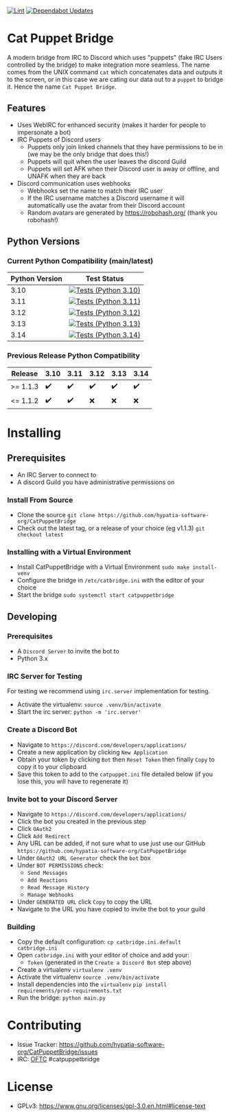 [![Lint](https://github.com/hypatia-software-org/CatPuppetBridge/actions/workflows/lint.yml/badge.svg)](https://github.com/hypatia-software-org/CatPuppetBridge/actions/workflows/lint.yml) [![Dependabot Updates](https://github.com/hypatia-software-org/CatPuppetBridge/actions/workflows/dependabot/dependabot-updates/badge.svg)](https://github.com/hypatia-software-org/CatPuppetBridge/actions/workflows/dependabot/dependabot-updates)

# Cat Puppet Bridge

A modern bridge from IRC to Discord which uses "puppets" (fake IRC Users controlled by the bridge) to make integration more seamless. The name comes from the UNIX command `cat` which concatenates data and outputs it to the screen, or in this case we are cating our data out to a `puppet` to bridge it. Hence the name `Cat Puppet Bridge`.

## Features

* Uses WebIRC for enhanced security (makes it harder for people to impersonate a bot)
* IRC Puppets of Discord users
  * Puppets only join linked channels that they have permissions to be in (we may be the only bridge that does this!)
  * Puppets will quit when the user leaves the discord Guild
  * Puppets will set AFK when their Discord user is away or offline, and UNAFK when they are back
* Discord communication uses webhooks
  * Webhooks set the name to match their IRC user
  * If the IRC username matches a Discord username it will automatically use the avatar from their Discord account
  * Random avatars are generated by https://robohash.org/ (thank you robohash!)
  
## Python Versions

### Current Python Compatibility (main/latest)

|Python Version| Test Status|
|--------------|------------|
| 3.10 | [![Tests (Python 3.10)](https://github.com/hypatia-software-org/CatPuppetBridge/actions/workflows/tests_python3-10.yaml/badge.svg)](https://github.com/hypatia-software-org/CatPuppetBridge/actions/workflows/tests_python3-10.yaml)|
| 3.11 | [![Tests (Python 3.11)](https://github.com/hypatia-software-org/CatPuppetBridge/actions/workflows/tests_python3-11.yaml/badge.svg)](https://github.com/hypatia-software-org/CatPuppetBridge/actions/workflows/tests_python3-11.yaml)|
| 3.12 | [![Tests (Python 3.12)](https://github.com/hypatia-software-org/CatPuppetBridge/actions/workflows/tests_python3-12.yaml/badge.svg)](https://github.com/hypatia-software-org/CatPuppetBridge/actions/workflows/tests_python3-12.yaml)|
| 3.13 | [![Tests (Python 3.13)](https://github.com/hypatia-software-org/CatPuppetBridge/actions/workflows/tests_python3-13.yaml/badge.svg)](https://github.com/hypatia-software-org/CatPuppetBridge/actions/workflows/tests_python3-13.yaml)|
| 3.14 | [![Tests (Python 3.14)](https://github.com/hypatia-software-org/CatPuppetBridge/actions/workflows/tests_python3-14.yaml/badge.svg)](https://github.com/hypatia-software-org/CatPuppetBridge/actions/workflows/tests_python3-14.yaml)|

### Previous Release Python Compatibility 

|Release    | 3.10              | 3.11               | 3.12               | 3.13               | 3.14              |
|-----------|-------------------|--------------------|--------------------|--------------------|-------------------|
| >= 1.1.3  |:heavy_check_mark: | :heavy_check_mark: | :heavy_check_mark: | :heavy_check_mark: |:heavy_check_mark: |
| <= 1.1.2  |:heavy_check_mark: | :heavy_check_mark: | :x:                | :x:                |:x:                |

# Installing

## Prerequisites

* An IRC Server to connect to
* A discord Guild you have administrative permissions on

### Install From Source

* Clone the source
```git clone https://github.com/hypatia-software-org/CatPuppetBridge```
* Check out the latest tag, or a release of your choice (eg v1.1.3)
```git checkout latest```

### Installing with a Virtual Environment

* Install CatPuppetBridge with a Virtual Environment
```sudo make install-venv```
* Configure the bridge in `/etc/catbridge.ini` with the editor of your choice
* Start the bridge
```sudo systemctl start catpuppetbridge```

## Developing

### Prerequisites

* A `Discord Server` to invite the bot to
* Python 3.x

### IRC Server for Testing

For testing we recommend using `irc.server` implementation for testing.

* Activate the virtualenv:
```source .venv/bin/activate```
* Start the irc server:
```python -m 'irc.server'```

### Create a Discord Bot

* Navigate to `https://discord.com/developers/applications/`
* Create a new application by clicking `New Application`
* Obtain your token by clicking `Bot` then `Reset Token` then finally `Copy` to copy it to your clipboard
* Save this token to add to the `catpuppet.ini` file detailed below (if you lose this, you will have to regenerate it)

### Invite bot to your Discord Server

* Navigate to `https://discord.com/developers/applications/`
* Click the bot you created in the previous step
* Click `OAuth2`
* Click `Add Redirect`
* Any URL can be added, if not sure what to use just use our GitHub `https://github.com/hypatia-software-org/CatPuppetBridge`
* Under `OAuth2 URL Generator` check the `bot` box
* Under `BOT PERMISSIONS` check:
  * `Send Messages`
  * `Add Reactions`
  * `Read Message History`
  * `Manage Webhooks`
* Under `GENERATED URL` click `Copy` to copy the URL
* Navigate to the URL you have copied to invite the bot to your guild

### Building

* Copy the default configuration:
```cp catbridge.ini.default catbridge.ini```
* Open `catbridge.ini` with your editor of choice and add your:
  * `Token` (generated in the `Create a Discord Bot` step above)
* Create a virtualenv
```virtualenv .venv```
* Activate the virtualenv
```source .venv/bin/activate```
* Install dependencies into the `virtualenv`
```pip install requirements/prod-requirements.txt```
* Run the bridge:
```python main.py```

# Contributing

* Issue Tracker: https://github.com/hypatia-software-org/CatPuppetBridge/issues
* IRC: [OFTC](https://www.oftc.net/) #catpuppetbridge

# License

* GPLv3: https://www.gnu.org/licenses/gpl-3.0.en.html#license-text
